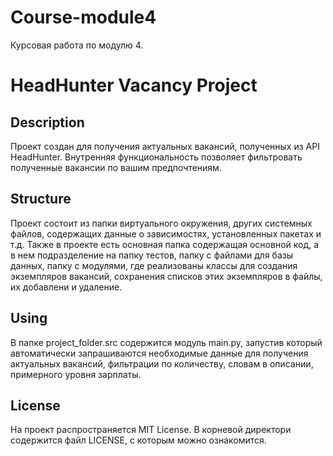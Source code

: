 # Course-module4
Курсовая работа по модулю 4.
# HeadHunter Vacancy Project
## Description
Проект создан для получения актуальных вакансий, полученных из API HeadHunter.
Внутренняя функциональность позволяет фильтровать полученные вакансии по вашим предпочтениям.
## Structure
Проект состоит из папки виртуального окружения, других системных файлов, содержащих данные о зависимостях, установленных пакетах и т.д.
Также в проекте есть основная папка содержащая основной код, а в нем подразделение на папку тестов, папку с файлами для базы данных, папку с модулями, где реализованы классы для создания экземпляров вакансий, сохранения списков этих экземпляров в файлы, их добавлени и удаление.
## Using
В папке project_folder.src содержится модуль main.py, запустив который автоматически запрашиваются необходимые данные для получения актуальных вакансий, фильтрации по количеству, словам в описании, примерного уровня зарплаты.
## License
На проект распространяется MIT License. В корневой директори содержится файл LICENSE, с которым можно ознакомится.
